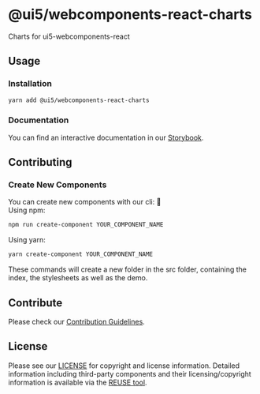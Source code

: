 # @ui5/webcomponents-react-charts
Charts for ui5-webcomponents-react

## Usage

### Installation
```bash
yarn add @ui5/webcomponents-react-charts
```

### Documentation
You can find an interactive documentation in our [Storybook](https://sap.github.io/ui5-webcomponents-react/).

## Contributing

### Create New Components

You can create new components with our cli: 🎉<br>
Using npm:
```bash
npm run create-component YOUR_COMPONENT_NAME
```
Using yarn:
```bash
yarn create-component YOUR_COMPONENT_NAME
```
These commands will create a new folder in the src folder, containing the index, the stylesheets as well as the demo.

## Contribute
Please check our [Contribution Guidelines](https://github.com/SAP/ui5-webcomponents-react/blob/master/CONTRIBUTING.md).

## License
Please see our [LICENSE](https://github.com/SAP/ui5-webcomponents-react/blob/main/LICENSE) for copyright and license information.
Detailed information including third-party components and their licensing/copyright information is available via the [REUSE tool](https://api.reuse.software/info/github.com/SAP/ui5-webcomponents-react).
